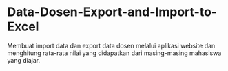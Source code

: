 # Data-Dosen-Export-and-Import-to-Excel
Membuat import data dan export data dosen melalui aplikasi website dan menghitung rata-rata nilai yang didapatkan dari masing-masing mahasiswa yang diajar.
